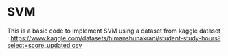 # SVM

This is a basic code to implement SVM using a dataset from kaggle 
dataset : https://www.kaggle.com/datasets/himanshunakrani/student-study-hours?select=score_updated.csv

